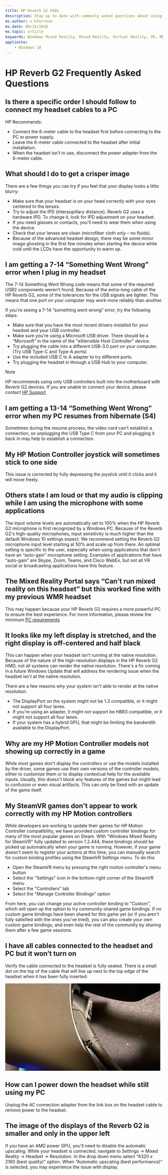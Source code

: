 ```yaml
---
title: HP Reverb G2 FAQs
description: Stay up to date with commonly asked questions about using HP Reverb G2 headset with Windows Mixed Reality immersive headsets.
ms.author: v-hferrone
ms.date: 09/15/2020
ms.topic: article
keywords: Windows Mixed Reality, Mixed Reality, Virtual Reality, VR, MR, Troubleshoot, Errors, Help, Support, Performance
appliesto:
    - Windows 10
---
```


# HP Reverb G2 Frequently Asked Questions

## Is there a specific order I should follow to connect my headset cables to a PC

HP Recommends:

- Connect the 6-meter cable to the headset first before connecting to the PC or power supply.
- Leave the 6-meter cable connected to the headset after initial installation.
- When the headset isn't in use, disconnect the power adapter from the 6-meter cable.

## What should I do to get a crisper image

There are a few things you can try if you feel that your display looks a little blurry:

- Make sure that your headset is on your head correctly with your eyes centered to the lenses.
- Try to adjust the IPD (interpupillary distance). Reverb G2 uses a hardware IPD. To change it, look for IPD adjustment on your headset.
- If you need glasses or contacts, you'll need to wear them when using the device.
- Check that your lenses are clean (microfiber cloth only – no fluids).
- Because of the advanced headset design, there may be some minor image ghosting in the first few minutes when starting the device while cold until the LCDs have the opportunity to warm up.

## I am getting a 7-14 “Something Went Wrong” error when I plug in my headset

The 7-14 Something Went Wrong code means that some of the required USB2 components weren’t found.  Because of the extra-long cable of the HP Reverb G2, some of the tolerances for the USB signals are tighter.  This means that one port on your computer may work more reliably than another.

If you're seeing a 7-14 “something went wrong” error, try the following steps:

- Make sure that you have the most recent drivers installed for your headset and your USB controller.
- Make sure you're using a Microsoft USB driver. There should be a “Microsoft” in the name of the "eXtensible Host Controller" device.
- Try plugging the cable into a different USB-3.0 port on your computer. (Try USB Type-C and Type-A ports)
- Use the included USB C to A adapter to try different ports.
- Try plugging the headset in through a USB Hub to your computer.

> [!NOTE]
> HP recommends using only USB controllers built into the motherboard with Reverb G2
> devices.
> If you are unable to connect your device, please contact [HP Support](https://support.hp.com/us-en)

## I am getting a 13-14 “Something Went Wrong” error when my PC resumes from hibernate (S4)

Sometimes during the resume process, the video card can't establish a connection, so unplugging the USB Type C from your PC and plugging it back in may help to establish a connection.

## My HP Motion Controller joystick will sometimes stick to one side

This issue is corrected by fully depressing the joystick until it clicks and it will move freely.

## Others state I am loud or that my audio is clipping while I am using the microphone with some applications

The input volume levels are automatically set to 100% when the HP Reverb G2 microphone is first recognized by a Windows PC. Because of the Reverb G2's high-quality microphones, input sensitivity is much higher than the default Windows 10 settings expect. We recommend setting the Reverb G2 microphone input level starting at 50% and scale up from there. An optimal setting is specific to the user, especially when using applications that don't have an “auto-gain” microphone setting. Examples of applications that have “auto-gain” are Skype, Zoom, Teams, and Cisco WebEx, but not all VR social or broadcasting applications have this feature.

## The Mixed Reality Portal says “Can't run mixed reality on this headset” but this worked fine with my previous WMR headset

This may happen because your HP Reverb G2 requires a more powerful PC to ensure the best experience. For more information, please review the minimum [PC requirements](windows-mixed-reality-minimum-pc-hardware-compatibility-guidelines.md)

## It looks like my left display is stretched, and the right display is off-centered and half black

This can happen when your headset isn't running at the native resolution. Because of the nature of the high-resolution displays in the HP Reverb G2 HMD, not all systems can render the native resolution. There's a fix coming in a future Windows Update that will address the rendering issue when the headset isn't at the native resolution.

There are a few reasons why your system isn't able to render at the native resolution:

- The DisplayPort on the system might not be 1.3 compatible, or it might not support all four lanes.
- If you're using an adapter, it might not support be HBR3 compatible, or it might not support all four lanes.
- If your system has a hybrid GPU, that might be limiting the bandwidth available to the DisplayPort.

## Why are my HP Motion Controller models not showing up correctly in a game

While most games don't display the controllers or use the models installed by the driver, some games use their own versions of the controller models, either to customize them or to display contextual help for the available inputs. Usually, this doesn't block any features of the games but might lead to confusion or even visual artifacts. This can only be fixed with an update of the game itself.

## My SteamVR games don't appear to work correctly with my HP Motion controllers

While developers are working to update their games for HP Motion Controller compatibility, we have provided custom controller bindings for many of the most popular games on Steam. With "Windows Mixed Reality for SteamVR" fully updated to version 1.2.444, these bindings should be picked up automatically when your game is running. However, if your game doesn't seem to register your actions at this time, you can manually search for custom binding profiles using the SteamVR Settings menu.
To do this

- Open the SteamVR menu by pressing the right motion controller's menu button
- Select the "Settings" icon in the bottom-right corner of the SteamVR menu
- Select the "Controllers" tab
- Select the "Manage Controller Bindings" option

From here, you can change your active controller binding to "Custom", which will open up the option to try community-shared game bindings.
If no custom game bindings have been shared for this game yet (or if you aren't fully satisfied with the ones you've tried), you can also create your own custom game bindings, and even help the rest of the community by sharing them after a few game sessions.

## I have all cables connected to the headset and PC but it won’t turn on

Verify the cable connected to the headset is fully seated. There is a small dot on the top of the cable that will line up next to the top edge of the headset when it has been fully inserted:

![Small dot on the top of the cable](images/small-dot.jpg)

## How can I power down the headset while still using my PC

Unplug the AC connection adapter from the link box on the headset cable to remove power to the headset.

## The image of the displays of the Reverb G2 is smaller and only in the upper left

If you have an AMD power GPU, you'll need to disable the automatic upscaling. While your headset is connected, navigate to Settings -> Mixed Reality -> Headset -> Resolution.
In the drop down menu select  “4320 x 2160 (best quality)” option. When “Automatic upscaling (best performance)” is selected, you may experience the issue with display.
